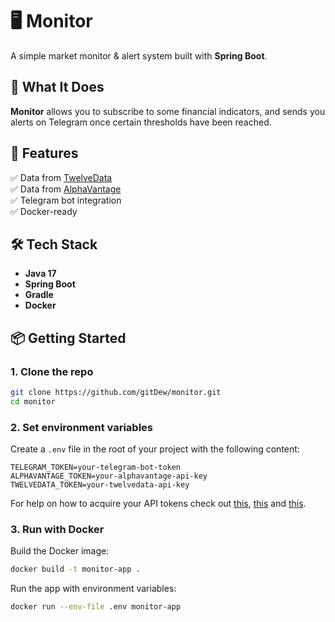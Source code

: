 # 🖥️ Monitor

A simple market monitor & alert system built with **Spring Boot**.

## 🧠 What It Does

**Monitor** allows you to subscribe to some financial indicators, and sends you alerts on Telegram
once certain thresholds have been reached.

## 🚀 Features

✅ Data from [TwelveData](https://twelvedata.com/)  
✅ Data from [AlphaVantage](https://www.alphavantage.co/)  
✅ Telegram bot integration  
✅ Docker-ready

## 🛠️ Tech Stack

- **Java 17**
- **Spring Boot**
- **Gradle**
- **Docker**

## 📦 Getting Started

### 1. Clone the repo

```bash
git clone https://github.com/gitDew/monitor.git
cd monitor
```

### 2. Set environment variables

Create a `.env` file in the root of your project with the following content:

```env
TELEGRAM_TOKEN=your-telegram-bot-token
ALPHAVANTAGE_TOKEN=your-alphavantage-api-key
TWELVEDATA_TOKEN=your-twelvedata-api-key
```

For help on how to acquire your API tokens check
out [this](https://core.telegram.org/bots/features#creating-a-new-bot), [this](https://www.alphavantage.co/support/#api-key)
and [this](https://twelvedata.com/pricing).

### 3. Run with Docker

Build the Docker image:

```bash
docker build -t monitor-app .
```

Run the app with environment variables:

```bash
docker run --env-file .env monitor-app
```
